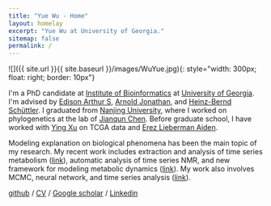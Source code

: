 ```yaml
---
title: "Yue Wu - Home"
layout: homelay
excerpt: "Yue Wu at University of Georgia."
sitemap: false
permalink: /
---
```


![]({{ site.url }}{{ site.baseurl }}/images/WuYue.jpg){: style="width: 300px; float: right; border: 10px"}

I'm a PhD candidate at [Institute of Bioinformatics](https://iob.uga.edu) at [University of Georgia](https://www.uga.edu). I'm advised by [Edison Arthur S](http://edison.ccrc.uga.edu), [Arnold Jonathan](https://www.genetics.uga.edu/directory/jonathan-arnold), and [Heinz-Bernd Schüttler](https://www.physast.uga.edu/people/heinz_bernd_schuttler). I graduated from [Nanjing University](https://www.nju.edu.cn/en/main.psp), where I worked on phylogenetics at the lab of [Jianqun Chen](https://life.nju.edu.cn/cjq_14885/list.htm). Before graduate school, I have worked with [Ying Xu](http://csbl.bmb.uga.edu) on TCGA data and [Erez Lieberman Aiden](https://github.com/aidenlab/straw).

Modeling explanation on biological phenomena has been the main topic of my research. My recent work includes extraction and analysis of time series metabolism ([link](https://www.frontiersin.org/articles/10.3389/fmolb.2019.00026/full)), automatic analysis of time series NMR, and new framework for modeling metabolic dynamics ([link](https://github.com/artedison/ensRadaptor)). My work also involves MCMC, neural network, and time series analysis ([link](https://github.com/mikeaalv/fda_learn)).

[github](https://github.com/mikeaalv) / [CV](https://www.dropbox.com/s/i9ol9u9ipq2k3ll/CV_revise-YueWu-12052019.pdf?dl=0)  /  [Google scholar](https://scholar.google.com/citations?user=QE1tszYAAAAJ&hl=en) /  [Linkedin](https://www.linkedin.com/in/yue-wu-95b506142/)
